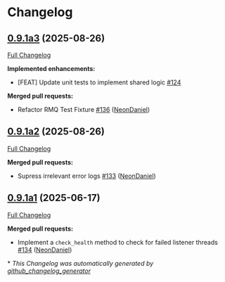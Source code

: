 # Changelog

## [0.9.1a3](https://github.com/NeonGeckoCom/neon_mq_connector/tree/0.9.1a3) (2025-08-26)

[Full Changelog](https://github.com/NeonGeckoCom/neon_mq_connector/compare/0.9.1a2...0.9.1a3)

**Implemented enhancements:**

- \[FEAT\] Update unit tests to implement shared logic [\#124](https://github.com/NeonGeckoCom/neon_mq_connector/issues/124)

**Merged pull requests:**

- Refactor RMQ Test Fixture [\#136](https://github.com/NeonGeckoCom/neon_mq_connector/pull/136) ([NeonDaniel](https://github.com/NeonDaniel))

## [0.9.1a2](https://github.com/NeonGeckoCom/neon_mq_connector/tree/0.9.1a2) (2025-08-26)

[Full Changelog](https://github.com/NeonGeckoCom/neon_mq_connector/compare/0.9.1a1...0.9.1a2)

**Merged pull requests:**

- Supress irrelevant error logs [\#133](https://github.com/NeonGeckoCom/neon_mq_connector/pull/133) ([NeonDaniel](https://github.com/NeonDaniel))

## [0.9.1a1](https://github.com/NeonGeckoCom/neon_mq_connector/tree/0.9.1a1) (2025-06-17)

[Full Changelog](https://github.com/NeonGeckoCom/neon_mq_connector/compare/0.9.0...0.9.1a1)

**Merged pull requests:**

- Implement a `check_health` method to check for failed listener threads [\#134](https://github.com/NeonGeckoCom/neon_mq_connector/pull/134) ([NeonDaniel](https://github.com/NeonDaniel))



\* *This Changelog was automatically generated by [github_changelog_generator](https://github.com/github-changelog-generator/github-changelog-generator)*
